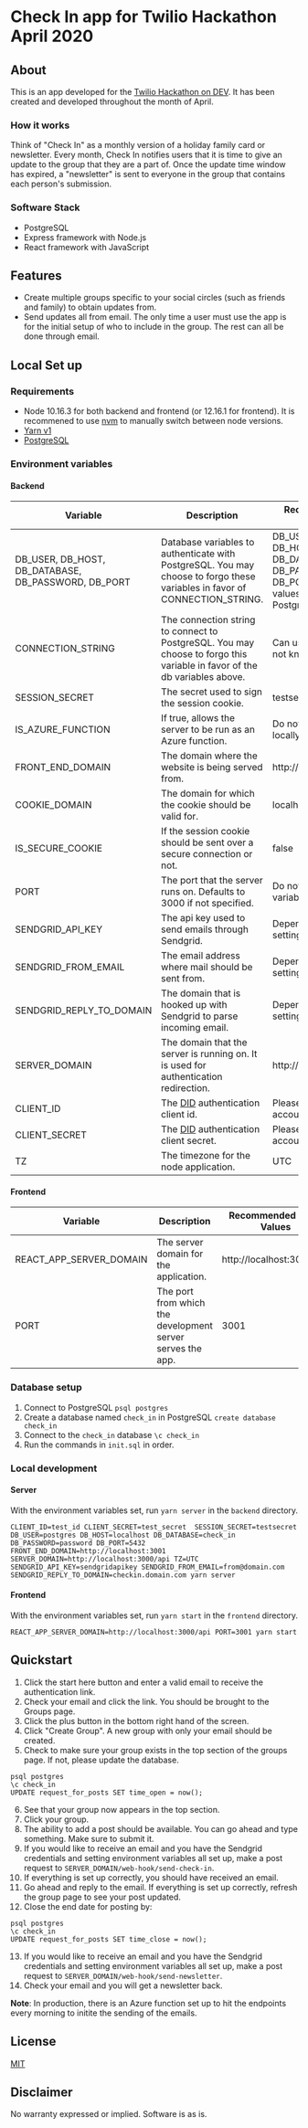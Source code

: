 # Check In app for Twilio Hackathon April 2020

## About

This is an app developed for the [Twilio Hackathon on DEV](https://dev.to/devteam/announcing-the-twilio-hackathon-on-dev-2lh8). It has been created and developed throughout the month of April.

### How it works

Think of "Check In" as a monthly version of a holiday family card or newsletter. Every month, Check In notifies users that it is time to give an update to the group that they are a part of. Once the update time window has expired, a "newsletter" is sent to everyone in the group that contains each person's submission.

### Software Stack
- PostgreSQL
- Express framework with Node.js
- React framework with JavaScript

## Features

- Create multiple groups specific to your social circles (such as friends and family) to obtain updates from.
- Send updates all from email. The only time a user must use the app is for the initial setup of who to include in the group. The rest can all be done through email.

## Local Set up

### Requirements
- Node 10.16.3 for both backend and frontend (or 12.16.1 for frontend). It is recommened to use [nvm](https://github.com/nvm-sh/nvm#manual-install) to manually switch between node versions.
- [Yarn v1](https://classic.yarnpkg.com/en/docs/install#mac-stable)
- [PostgreSQL](https://www.postgresql.org/download/)

### Environment variables
#### Backend
|Variable|Description|Recommended Local Values|
|---|---|---|
|DB_USER, DB_HOST, DB_DATABASE, DB_PASSWORD, DB_PORT|Database variables to authenticate with PostgreSQL. You may choose to forgo these variables in favor of CONNECTION_STRING.|DB_USER=postgres DB_HOST=localhost DB_DATABASE=check_in DB_PASSWORD=password DB_PORT=5432 (These values depend on your PostgreSQL setup)|
|CONNECTION_STRING|The connection string to connect to PostgreSQL. You may choose to forgo this variable in favor of the db variables above.|Can use values above if not known.|
|SESSION_SECRET|The secret used to sign the session cookie.|testsecret|
|IS_AZURE_FUNCTION|If true, allows the server to be run as an Azure function.|Do not provide this value locally|
|FRONT_END_DOMAIN|The domain where the website is being served from.|http://localhost:3001|
|COOKIE_DOMAIN|The domain for which the cookie should be valid for.|localhost|
|IS_SECURE_COOKIE|If the session cookie should be sent over a secure connection or not.|false|
|PORT|The port that the server runs on. Defaults to 3000 if not specified.|Do not include this variable.|
|SENDGRID_API_KEY|The api key used to send emails through Sendgrid.|Depends on your Sendgrid settings|
|SENDGRID_FROM_EMAIL|The email address where mail should be sent from.|Depends on your Sendgrid settings|
|SENDGRID_REPLY_TO_DOMAIN|The domain that is hooked up with Sendgrid to parse incoming email.|Depends on your Sendgrid settings|
|SERVER_DOMAIN|The domain that the server is running on. It is used for authentication redirection.|http://localhost:3000/api|
|CLIENT_ID|The [DID](https://did.app/) authentication client id.|Please create a test account.|
|CLIENT_SECRET|The [DID](https://did.app/) authentication client secret.|Please create a test account.|
TZ|The timezone for the node application.|UTC|
#### Frontend
|Variable|Description|Recommended Local Values|
|---|---|---|
|REACT_APP_SERVER_DOMAIN|The server domain for the application.|http://localhost:3000/api|
|PORT|The port from which the development server serves the app.|3001|

### Database setup
1. Connect to PostgreSQL `psql postgres`
1. Create a database named `check_in` in PostgreSQL `create database check_in`
1. Connect to the `check_in` database `\c check_in`
1. Run the commands in `init.sql` in order.


### Local development
#### Server
With the environment variables set, run `yarn server` in the `backend` directory.
```
CLIENT_ID=test_id CLIENT_SECRET=test_secret  SESSION_SECRET=testsecret DB_USER=postgres DB_HOST=localhost DB_DATABASE=check_in DB_PASSWORD=password DB_PORT=5432 FRONT_END_DOMAIN=http://localhost:3001 SERVER_DOMAIN=http://localhost:3000/api TZ=UTC SENDGRID_API_KEY=sendgridapikey SENDGRID_FROM_EMAIL=from@domain.com SENDGRID_REPLY_TO_DOMAIN=checkin.domain.com yarn server
```

#### Frontend
With the environment variables set, run `yarn start` in the `frontend` directory.
```
REACT_APP_SERVER_DOMAIN=http://localhost:3000/api PORT=3001 yarn start
```

## Quickstart
1. Click the start here button and enter a valid email to receive the authentication link.
1. Check your email and click the link. You should be brought to the Groups page.
1. Click the plus button in the bottom right hand of the screen.
1. Click "Create Group". A new group with only your email should be created.
1. Check to make sure your group exists in the top section of the groups page. If not, please update the database.
```
psql postgres
\c check_in
UPDATE request_for_posts SET time_open = now();
```
6. See that your group now appears in the top section.
1. Click your group.
1. The ability to add a post should be available. You can go ahead and type something. Make sure to submit it.
1. If you would like to receive an email and you have the Sendgrid credentials and setting environment variables all set up, make a post request to `SERVER_DOMAIN/web-hook/send-check-in`.
1. If everything is set up correctly, you should have received an email.
1. Go ahead and reply to the email. If everything is set up correctly, refresh the group page to see your post updated.
1. Close the end date for posting by:
```
psql postgres
\c check_in
UPDATE request_for_posts SET time_close = now();
```
13. If you would like to receive an email and you have the Sendgrid credentials and setting environment variables all set up, make a post request to `SERVER_DOMAIN/web-hook/send-newsletter`.
14. Check your email and you will get a newsletter back.

**Note**: In production, there is an Azure function set up to hit the endpoints every morning to initite the sending of the emails.

## License

[MIT](http://www.opensource.org/licenses/mit-license.html)

## Disclaimer

No warranty expressed or implied. Software is as is.
